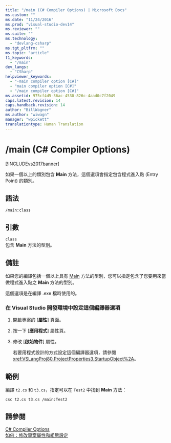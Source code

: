 ```yaml
---
title: "/main (C# Compiler Options) | Microsoft Docs"
ms.custom: ""
ms.date: "11/24/2016"
ms.prod: "visual-studio-dev14"
ms.reviewer: ""
ms.suite: ""
ms.technology: 
  - "devlang-csharp"
ms.tgt_pltfrm: ""
ms.topic: "article"
f1_keywords: 
  - "/main"
dev_langs: 
  - "CSharp"
helpviewer_keywords: 
  - "-main compiler option [C#]"
  - "main compiler option [C#]"
  - "/main compiler option [C#]"
ms.assetid: 975cf4d5-36ac-4530-826c-4aad0c7f2049
caps.latest.revision: 14
caps.handback.revision: 14
author: "BillWagner"
ms.author: "wiwagn"
manager: "wpickett"
translationtype: Human Translation
---
```

# /main (C# Compiler Options)
[!INCLUDE[vs2017banner](../../../csharp/includes/vs2017banner.md)]

如果一個以上的類別包含 **Main** 方法，這個選項會指定包含程式進入點 \(Entry Point\) 的類別。  
  
## 語法  
  
```  
/main:class  
```  
  
## 引數  
 `class`  
 包含 **Main** 方法的型別。  
  
## 備註  
 如果您的編譯包括一個以上具有 [Main](../../../csharp/programming-guide/main-and-command-args/main-and-command-line-arguments.md) 方法的型別，您可以指定包含了您要用來當做程式進入點之 **Main** 方法的型別。  
  
 這個選項是在編譯 .exe 檔時使用的。  
  
### 在 Visual Studio 開發環境中設定這個編譯器選項  
  
1.  開啟專案的 \[**屬性**\] 頁面。  
  
2.  按一下 \[**應用程式**\] 屬性頁。  
  
3.  修改 \[**啟始物件**\] 屬性。  
  
     若要用程式設計的方式設定這個編譯器選項，請參閱 <xref:VSLangProj80.ProjectProperties3.StartupObject%2A>。  
  
## 範例  
 編譯 `t2.cs` 和 `t3.cs`，指定可以在 `Test2` 中找到 **Main** 方法：  
  
```  
csc t2.cs t3.cs /main:Test2  
```  
  
## 請參閱  
 [C\# Compiler Options](../../../csharp/language-reference/compiler-options/index.md)   
 [如何：修改專案屬性和組態設定](http://msdn.microsoft.com/zh-tw/e7184bc5-2f2b-4b4f-aa9a-3ecfcbc48b67)